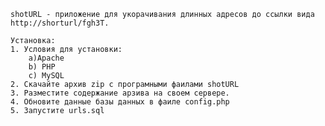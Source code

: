     shotURL - приложение для укорачивания длинных адресов до ссылки вида http://shorturl/fgh3T.

    Установка:
    1. Условия для установки:
        а)Apache
        b) PHP
        c) MySQL
    2. Скачайте архив zip с програмными фаилами shotURL
    3. Разместите содержание арзива на своем сервере.
    4. Обновите данные базы данных в фаиле config.php
    5. Запустите urls.sql